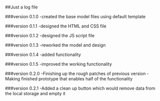 ##Just a log file

###version 0.1.0
-created the base model files using default template

###version 0.1.1
-designed the HTML and CSS file

###version 0.1.2
-designed the JS script file

###version 0.1.3
-reworked the model and design

###version 0.1.4
-added functionality

###version 0.1.5
-improved the working functionality


###version 0.2.0
-Finishing up the rough patches of previous version 
-Making finished prototype that enables half of the functionality

###version 0.2.1
-Added a clean up button which would remove data from the local storage and empty it
